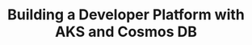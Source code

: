 ---
# Name of the webinar.
title: "Building a Developer Platform with AKS and Cosmos DB"
meta_desc: "Set up a platform that includes Azure Kubernetes Service (AKS) with storage by Azure Cosmos DB with API support for MongoDB – using Python and Pulumi."

# A featured webinar will display first in the list.
featured: false

# If the video is pre-recorded or live.
pre_recorded: true

# If the video is part of the PulumiTV series. Setting this value to true will list the video in the "PulumiTV" section.
pulumi_tv: false

# The preview image will be shown on the list page.
preview_image: ""

# Webinars with unlisted as true will not be shown on the webinar list
unlisted: false

# Gated webinars will have a registration form and the user will need
# to fill out the form before viewing.
gated: false

# The layout of the landing page.
type: webinars

# External webinars will link to an external page instead of a webinar
# landing/registration page. If the webinar is external you will need
# set the 'block_external_search_index' flag to true so Google does not index
# the webinar page created.
external: false
block_external_search_index: false

# data for Google Events
event_data:
  name: Pulumi - Building a Developer Platform with AKS and Cosmos DB
  start_date: 2022-09-28T09:00:00-07:00
  end_date: 2022-09-28T10:30:00-07:00
  url: "https://www.pulumi.com/resources/building-a-developer-platform-with-aks-and-cosmosdb/"
  description: |
    When platform teams are planning Cloud Native platforms for their application developers, they often need to decide how to manage persistent storage: either as a MongoDB workload running inside their Kubernetes cluster or as a managed service outside of the cluster.

    In this session, we’ll show you how to set up a platform that includes Azure Kubernetes Service (AKS) with scalable persistent storage provided by Azure Cosmos DB with its API support for MongoDB – and we’ll do it all using Python and Pulumi.

# The url slug for the webinar landing page. If this is an external
# webinar, use the external URL as the value here.
url_slug: "building-a-developer-platform-with-aks-and-cosmosdb"

# The content of the hero section.
hero:
    # The title text in the hero. This also serves as the pages H1.
    title: "Building a Developer Platform with AKS and Cosmos DB"
    # The image the appears on the right hand side of the hero.
    image: "/icons/containers.svg"

# Webinar pages support multiple session via the 'multiple' property.
# multiple:
#   - datetime: 2020-02-05T10:00:00-07:00
#     hubspot_form_id: ""
#     gotowebinar_key: ""

# Content for the left hand side section of the page.
main:
    # Webinar title.
    title: "Building a Developer Platform with AKS and Cosmos DB"
    # URL for embedding a URL for ungated webinars.
    youtube_url: "https://www.youtube.com/embed/ESz5-MOfZ04?rel=0"
    # Sortable date. The datetime Hugo will use to sort the webinars in date order.
    sortable_date: 2022-09-28T09:00:00-07:00
    # Duration of the webinar.
    duration: "90 minutes"
    # Datetime of the webinar.
    datetime: ""
    # Description of the webinar.
    description: |
        When platform teams are planning Cloud Native platforms for their application developers, they often need to decide how to manage persistent storage: either as a MongoDB workload running inside their Kubernetes cluster or as a managed service outside of the cluster.

        In this session, we’ll show you how to set up a platform that includes Azure Kubernetes Service (AKS) with scalable persistent storage provided by Azure Cosmos DB with its API support for MongoDB – and we’ll do it all using Python and Pulumi.

    # The webinar presenters
    presenters:
        - name: Mitch Gerdisch
          role: Lead Sales Engineer, Pulumi
        - name: Jay Gordon
          role: Senior Product Manager, Microsoft

    # A bullet point list containing what the user will learn during the webinar.
    learn:
        - Deploy and manage k8s clusters
        - Deploy and manage Azure Cosmos DB with MongoDB support
        - Deploy and manage K8s services
form:
    hubspot_form_id: "168f30df-f30e-468e-b603-766e2677e33b"
---